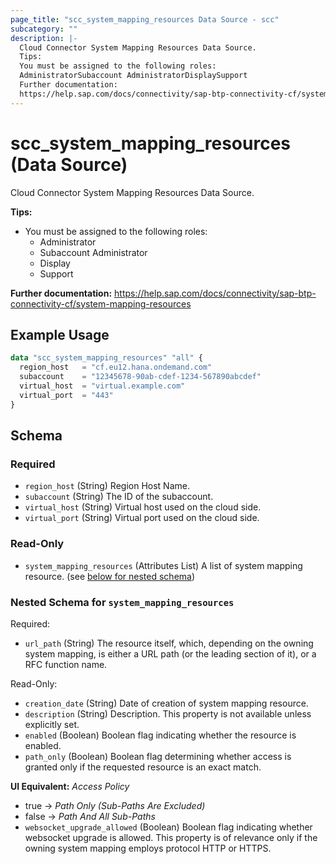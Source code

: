 ```yaml
---
page_title: "scc_system_mapping_resources Data Source - scc"
subcategory: ""
description: |-
  Cloud Connector System Mapping Resources Data Source.
  Tips:
  You must be assigned to the following roles:
  AdministratorSubaccount AdministratorDisplaySupport
  Further documentation:
  https://help.sap.com/docs/connectivity/sap-btp-connectivity-cf/system-mapping-resources
---
```


# scc_system_mapping_resources (Data Source)

Cloud Connector System Mapping Resources Data Source.
				
__Tips:__
* You must be assigned to the following roles:
	* Administrator
	* Subaccount Administrator
	* Display
	* Support

__Further documentation:__
<https://help.sap.com/docs/connectivity/sap-btp-connectivity-cf/system-mapping-resources>

## Example Usage

```terraform
data "scc_system_mapping_resources" "all" {
  region_host   = "cf.eu12.hana.ondemand.com"
  subaccount    = "12345678-90ab-cdef-1234-567890abcdef"
  virtual_host  = "virtual.example.com"
  virtual_port  = "443"
}
```

<!-- schema generated by tfplugindocs -->
## Schema

### Required

- `region_host` (String) Region Host Name.
- `subaccount` (String) The ID of the subaccount.
- `virtual_host` (String) Virtual host used on the cloud side.
- `virtual_port` (String) Virtual port used on the cloud side.

### Read-Only

- `system_mapping_resources` (Attributes List) A list of system mapping resource. (see [below for nested schema](#nestedatt--system_mapping_resources))

<a id="nestedatt--system_mapping_resources"></a>
### Nested Schema for `system_mapping_resources`

Required:

- `url_path` (String) The resource itself, which, depending on the owning system mapping, is either a URL path (or the leading section of it), or a RFC function name.

Read-Only:

- `creation_date` (String) Date of creation of system mapping resource.
- `description` (String) Description. This property is not available unless explicitly set.
- `enabled` (Boolean) Boolean flag indicating whether the resource is enabled.
- `path_only` (Boolean) Boolean flag determining whether access is granted only if the requested resource is an exact match.
				
__UI Equivalent:__ *Access Policy*

- true → *Path Only (Sub-Paths Are Excluded)*
- false → *Path And All Sub-Paths*
- `websocket_upgrade_allowed` (Boolean) Boolean flag indicating whether websocket upgrade is allowed. This property is of relevance only if the owning system mapping employs protocol HTTP or HTTPS.
